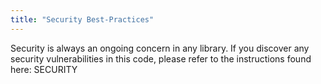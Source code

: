 ```yaml
---
title: "Security Best-Practices"
---
```


Security is always an ongoing concern in any library.
If you discover any security vulnerabilities in this code, please refer to the instructions found here: SECURITY
